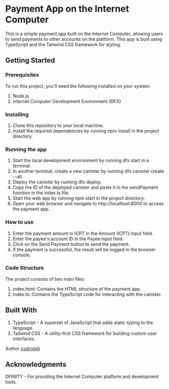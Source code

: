 # Payment App on the Internet Computer

This is a simple payment app built on the Internet Computer, allowing users to send payments to other accounts on the platform. This app is built using TypeScript and the Tailwind CSS framework for styling.

## Getting Started

### Prerequisites
To run this project, you'll need the following installed on your system:

1. Node.js
2. Internet Computer Development Environment (DFX)

### Installing
1. Clone this repository to your local machine.
2. Install the required dependencies by running npm install in the project directory.

### Running the app
1. Start the local development environment by running dfx start in a terminal.
2. In another terminal, create a new canister by running dfx canister create --all.
3. Deploy the canister by running dfx deploy.
4. Copy the ID of the deployed canister and paste it in the sendPayment function in the index.ts file.
5. Start the web app by running npm start in the project directory.
6. Open your web browser and navigate to http://localhost:8000 to access the payment app.

### How to use
1. Enter the payment amount in ICPT in the Amount (ICPT) input field.
2. Enter the payee's account ID in the Payee input field.
3. Click on the Send Payment button to send the payment.
4. If the payment is successful, the result will be logged in the browser console.

### Code Structure

The project consists of two main files:

1. index.html: Contains the HTML structure of the payment app.
2. index.ts: Contains the TypeScript code for interacting with the canister.

## Built With

1. TypeScript - A superset of JavaScript that adds static typing to the language.
2. Tailwind CSS - A utility-first CSS framework for building custom user interfaces.

Author
[codingsh](mailto:codingsh@pm.me)

## Acknowledgments
DFINITY - For providing the Internet Computer platform and development tools.